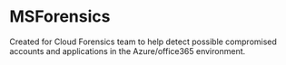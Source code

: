 # MSForensics
Created for Cloud Forensics team to help detect possible compromised accounts and applications in the Azure/office365 environment.
